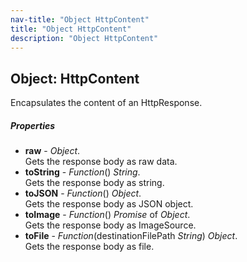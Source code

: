```yaml
---
nav-title: "Object HttpContent"
title: "Object HttpContent"
description: "Object HttpContent"
---
```

## Object: HttpContent  
Encapsulates the content of an HttpResponse.

##### Properties
 - **raw** - _Object_.    
  Gets the response body as raw data.
 - **toString** - _Function_() _String_.    
  Gets the response body as string.
 - **toJSON** - _Function_() _Object_.    
  Gets the response body as JSON object.
 - **toImage** - _Function_() _Promise_ of _Object_.    
  Gets the response body as ImageSource.
 - **toFile** - _Function_(destinationFilePath _String_) _Object_.    
  Gets the response body as file.